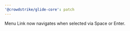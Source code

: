```yaml
---
'@crowdstrike/glide-core': patch
---
```


Menu Link now navigates when selected via Space or Enter.
